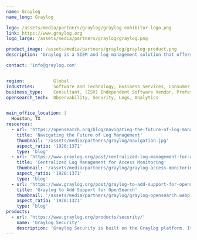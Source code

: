 ```yaml
---
name: Graylog
name_long: Graylog

logo: /assets/media/partners/graylog/graylog-exhibitor-logo.png
link: https://www.graylog.org
logo_large: /assets/media/partners/graylog/graylog.png

product_image: /assets/media/partners/graylog/graylog-product.png
description: 'Graylog is a SIEM and log management solution that offers robust, cost-effective ways to protect your organization. Using AI/ML, security analytics, and intelligent alerting, Graylog enables you to stay ahead of threats and addresses the needs of IT Ops teams, making it easy to normalize, visualize, and analyze log data from any source.'

contact: 'info@graylog.com'


region:           Global
industries:       Software and Technology, Business Services, Consumer Services, Education, Energy and Utilities, Government, Financial Services, Healthcare, Media and Entertainment, Public Sector, NonProfit, Retail, Telecommunications
business_type:    Consultant, (ISV) Independent Software Vendor, Professional Services
opensearch_tech:  Observability, Security, Logs, Analytics


main_office_location: |
  Houston, TX
resources:
  - url: 'https://opensearch.org/blog/navigating-the-future-of-log-management/'
    title: 'Navigating the Future of Log Management'
    thumbnail: '/assets/media/partners/graylog/navigation.jpg'
    aspect_ratio: '1920:1371'
    type: 'blog'
  - url: 'https://www.graylog.org/post/centralized-log-management-for-access-monitoring/'
    title: 'Centralized Log Management for Access Monitoring'
    thumbnail: '/assets/media/partners/graylog/graylog-access-monitoring.webp'
    aspect_ratio: '1920:1371'
    type: 'blog'
  - url: 'https://www.graylog.org/post/graylog-to-add-support-for-opensearch/'
    title: 'Graylog to Add Support for OpenSearch'
    thumbnail: '/assets/media/partners/graylog/graylog-opensearch.webp'
    aspect_ratio: '1920:1371'
    type: 'blog'
products:
  - url: 'https://www.graylog.org/products/security/'
    name: 'Graylog Security'
    description: 'Graylog Security is built on the Graylog platform. It combines the key features and functionality that set us apart from the competition with SIEM, Security Analytics, &amp; Anomaly Detection capabilities. IT security teams get a superior cybersecurity platform designed to overcome legacy SIEM challenges. Your job becomes easier. You can tackle critical activities faster. And you have the confidence and expertise to mitigate risks caused by insider threats and credential-based attacks.'
---
```

